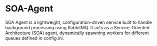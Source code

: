 # SOA-Agent
SOA Agent is a lightweight, configuration-driven service built to handle background processing using RabbitMQ.   It acts as a Service-Oriented Architecture (SOA) agent, dynamically spawning workers for different queues defined in config.ini.
